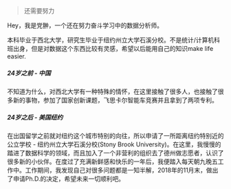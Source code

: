 > 还需要努力

Hey，我是党翀，一个还在努力奋斗学习中的数据分析师。

本科毕业于西北大学，研究生毕业于纽约州立大学石溪分校。不是统计/计算机科班出身，但是对数据这个东西比较有灵感，希望以后能用自己的知识make life easier.

##### 24岁之前 - 中国
不知道为什么，对西北大学有一种特殊的情怀，在这里接触了很多人，也接触了很多新的事物，参加了国家创新课题，飞思卡尔智能车竞赛并且拿到了两项专利。

##### 24岁之后 - 美国纽约
在出国留学之前就对纽约这个城市特别的向往，所以申请了一所距离纽约特别近的公立学校 - 纽约州立大学石溪分校(Stony Brook University)。在这里，我慢慢的踏进了数据科学的领域，而且加入了一个非营利的组织去了德州做志愿者，认识了很多新的小伙伴。在度过了充满新鲜感和快乐的一年后，我便踏入每天朝九晚五工作中。工作期间，我发现自己对很多问题都是一知半解，2018年的11月末，做出了申请Ph.D.的决定，希望未来一切顺利吧。